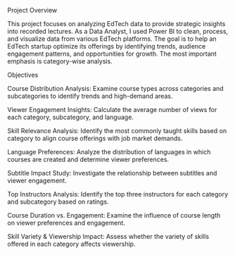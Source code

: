 Project Overview

This project focuses on analyzing EdTech data to provide strategic insights into recorded lectures. As a Data Analyst, I used Power BI to clean, process, and visualize data from various EdTech platforms. The goal is to help an EdTech startup optimize its offerings by identifying trends, audience engagement patterns, and opportunities for growth. The most important emphasis is category-wise analysis.

Objectives

Course Distribution Analysis: Examine course types across categories and subcategories to identify trends and high-demand areas.

Viewer Engagement Insights: Calculate the average number of views for each category, subcategory, and language.

Skill Relevance Analysis: Identify the most commonly taught skills based on category to align course offerings with job market demands.

Language Preferences: Analyze the distribution of languages in which courses are created and determine viewer preferences.

Subtitle Impact Study: Investigate the relationship between subtitles and viewer engagement.

Top Instructors Analysis: Identify the top three instructors for each category and subcategory based on ratings.

Course Duration vs. Engagement: Examine the influence of course length on viewer preferences and engagement.

Skill Variety & Viewership Impact: Assess whether the variety of skills offered in each category affects viewership.
